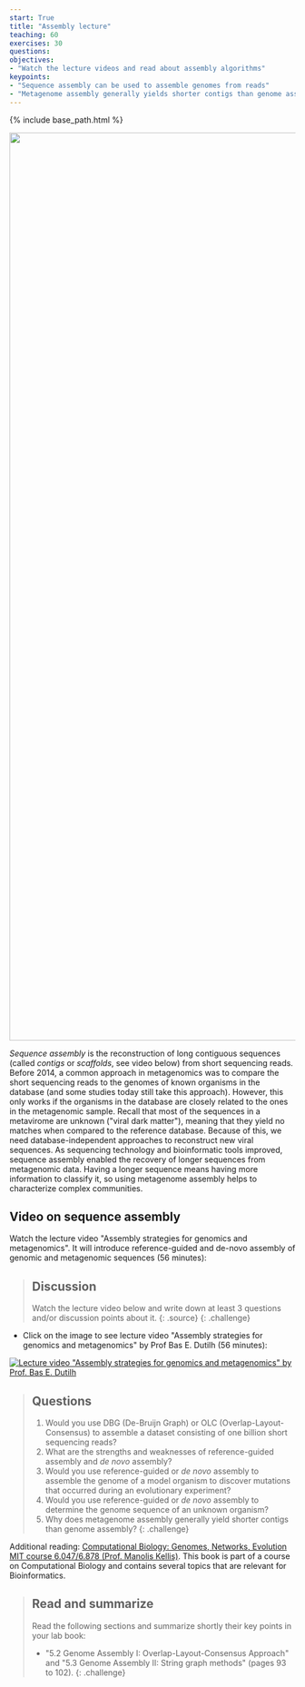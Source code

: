```yaml
---
start: True
title: "Assembly lecture"
teaching: 60
exercises: 30
questions:
objectives:
- "Watch the lecture videos and read about assembly algorithms"
keypoints:
- "Sequence assembly can be used to assemble genomes from reads"
- "Metagenome assembly generally yields shorter contigs than genome assembly"
---
```


{% include base_path.html %}
<p align="center">
    <a href="{{ site.carpentries_site }}"><img src="{{ relative_root_path }}/assets/img/logo_day2.png" alt="Viromics workflow" width="1600" /></a>
</p>

*Sequence assembly* is the reconstruction of long contiguous sequences (called *contigs* or *scaffolds*, see video below) from short sequencing reads. Before 2014, a common approach in metagenomics was to compare the short sequencing reads to the genomes of known organisms in the database (and some studies today still take this approach). However, this only works if the organisms in the database are closely related to the ones in the metagenomic sample. Recall that most of the sequences in a metavirome are unknown ("viral dark matter"), meaning that they yield no matches when compared to the reference database. Because of this, we need database-independent approaches to reconstruct new viral sequences. As sequencing technology and bioinformatic tools improved, sequence assembly enabled the recovery of longer sequences from metagenomic data. Having a longer sequence means having more information to classify it, so using metagenome assembly helps to characterize complex communities.

## Video on sequence assembly

Watch the lecture video "Assembly strategies for genomics and metagenomics". It will introduce reference-guided and de-novo assembly of genomic and metagenomic sequences (56 minutes):

> ## Discussion
> Watch the lecture video below and write down at least 3 questions and/or discussion points about it.
> {: .source}
{: .challenge}

- Click on the image to see lecture video "Assembly strategies for genomics and metagenomics" by Prof Bas E. Dutilh (56 minutes):

[![Lecture video "Assembly strategies for genomics and metagenomics" by Prof. Bas E. Dutilh](https://img.youtube.com/vi/mHmMbPxKmn0/0.jpg)](https://www.youtube.com/watch?v=mHmMbPxKmn0)  

> ## Questions
> 1. Would you use DBG (De-Bruijn Graph) or OLC (Overlap-Layout-Consensus) to assemble a dataset consisting of one billion short sequencing reads?
> 2. What are the strengths and weaknesses of reference-guided assembly and *de novo* assembly?
> 3. Would you use reference-guided or *de novo* assembly to assemble the genome of a model organism to discover mutations that occurred during an evolutionary experiment?
> 4. Would you use reference-guided or *de novo* assembly to determine the genome sequence of an unknown organism?
> 5. Why does metagenome assembly generally yield shorter contigs than genome assembly?
{: .challenge}

Additional reading: [Computational Biology: Genomes, Networks, Evolution MIT course 6.047/6.878 (Prof. Manolis Kellis)](https://ocw.mit.edu/ans7870/6/6.047/f15/MIT6_047F15_Compiled.pdf). This book is part of a course on Computational Biology and contains several topics that are relevant for Bioinformatics.

> ## Read and summarize
> Read the following sections and summarize shortly their key points in your lab book:
> - "5.2 Genome Assembly I: Overlap-Layout-Consensus Approach" and "5.3 Genome Assembly II: String graph methods" (pages 93 to 102).
{: .challenge}
